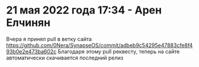 # 21 мая 2022 года 17:34 - Арен Елчинян

Вчера я принял pull в ветку сайта <https://github.com/0Nera/SynapseOS/commit/adbeb9c54295e47883cfe8f493b0e2e473ba602c>
Благодаря этому pull реквесту, теперь на сайте автоматически скачивается последний релиз
